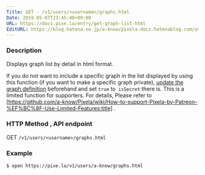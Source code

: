```yaml
---
Title: GET - /v1/users/<username>/graphs.html
Date: 2019-05-07T23:45:40+09:00
URL: https://docs.pixe.la/entry/get-graph-list-html
EditURL: https://blog.hatena.ne.jp/a-know/pixela-docs.hatenablog.com/atom/entry/17680117127113526569
---
```


### Description
Displays graph list by detail in html format.


If you do not want to include a specific graph in the list displayed by using this function (if you want to make a specific graph private), [update the graph definition](https://docs.pixe.la/entry/put-graph) beforehand and set `true` to` isSecret` there is. This is a limited function for supporters. For details, Please refer to [https://github.com/a-know/Pixela/wiki/How-to-support-Pixela-by-Patreon-%EF%BC%8F-Use-Limited-Features:title] .


### HTTP Method , API endpoint
<span class="badge badge-get">GET</span> `/v1/users/<username>/graphs.html`

### Example

```sh
$ open https://pixe.la/v1/users/a-know/graphs.html
```

